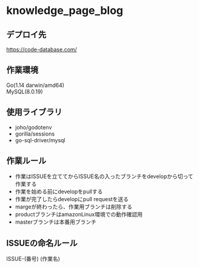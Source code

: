 # knowledge_page_blog

## デプロイ先
https://code-database.com/

## 作業環境 
Go(1.14 darwin/amd64)  
MySQL(8.0.19)

## 使用ライブラリ
 - joho/godotenv
 - gorilla/sessions
 - go-sql-driver/mysql

## 作業ルール  
 - 作業はISSUEを立ててからISSUE名の入ったブランチをdevelopから切って作業する  
 - 作業を始める前にdevelopをpullする  
 - 作業が完了したらdevelopにpull requestを送る  
 - margeが終わったら、作業用ブランチは削除する
 - productブランチはamazonLinux環境での動作確認用
 - masterブランチは本番用ブランチ

## ISSUEの命名ルール  
ISSUE-(番号) (作業名)
